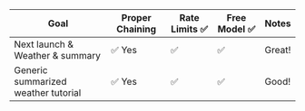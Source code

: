 | Goal                                    | Proper Chaining | Rate Limits ✅ | Free Model ✅ | Notes  |
|-----------------------------------------|-----------------|----------------|---------------|--------|
| Next launch & Weather & summary         | ✅ Yes          | ✅             | ✅            | Great! |
| Generic summarized weather tutorial     | ✅ Yes          | ✅             | ✅            | Good!  |